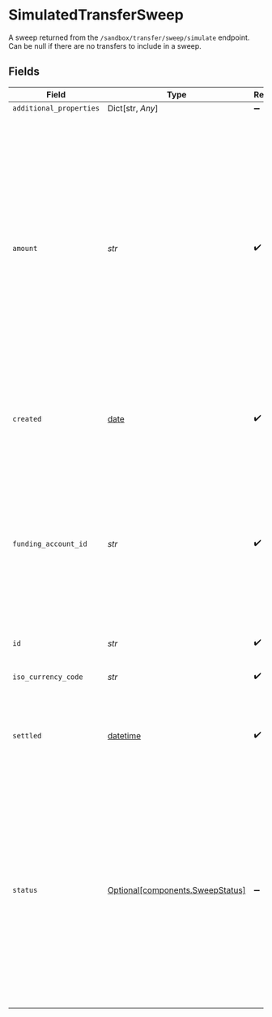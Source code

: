 # SimulatedTransferSweep

A sweep returned from the `/sandbox/transfer/sweep/simulate` endpoint.
Can be null if there are no transfers to include in a sweep.


## Fields

| Field                                                                                                                                                                                                                                           | Type                                                                                                                                                                                                                                            | Required                                                                                                                                                                                                                                        | Description                                                                                                                                                                                                                                     |
| ----------------------------------------------------------------------------------------------------------------------------------------------------------------------------------------------------------------------------------------------- | ----------------------------------------------------------------------------------------------------------------------------------------------------------------------------------------------------------------------------------------------- | ----------------------------------------------------------------------------------------------------------------------------------------------------------------------------------------------------------------------------------------------- | ----------------------------------------------------------------------------------------------------------------------------------------------------------------------------------------------------------------------------------------------- |
| `additional_properties`                                                                                                                                                                                                                         | Dict[str, *Any*]                                                                                                                                                                                                                                | :heavy_minus_sign:                                                                                                                                                                                                                              | N/A                                                                                                                                                                                                                                             |
| `amount`                                                                                                                                                                                                                                        | *str*                                                                                                                                                                                                                                           | :heavy_check_mark:                                                                                                                                                                                                                              | Signed decimal amount of the sweep as it appears on your sweep account ledger (e.g. "-10.00")<br/><br/>If amount is not present, the sweep was net-settled to zero and outstanding debits and credits between the sweep account and Plaid are balanced. |
| `created`                                                                                                                                                                                                                                       | [date](https://docs.python.org/3/library/datetime.html#date-objects)                                                                                                                                                                            | :heavy_check_mark:                                                                                                                                                                                                                              | The datetime when the sweep occurred, in RFC 3339 format.                                                                                                                                                                                       |
| `funding_account_id`                                                                                                                                                                                                                            | *str*                                                                                                                                                                                                                                           | :heavy_check_mark:                                                                                                                                                                                                                              | The id of the funding account to use, available in the Plaid Dashboard. This determines which of your business checking accounts will be credited or debited.                                                                                   |
| `id`                                                                                                                                                                                                                                            | *str*                                                                                                                                                                                                                                           | :heavy_check_mark:                                                                                                                                                                                                                              | Identifier of the sweep.                                                                                                                                                                                                                        |
| `iso_currency_code`                                                                                                                                                                                                                             | *str*                                                                                                                                                                                                                                           | :heavy_check_mark:                                                                                                                                                                                                                              | The currency of the sweep, e.g. "USD".                                                                                                                                                                                                          |
| `settled`                                                                                                                                                                                                                                       | [datetime](https://docs.python.org/3/library/datetime.html#datetime-objects)                                                                                                                                                                    | :heavy_check_mark:                                                                                                                                                                                                                              | The date when the sweep settled, in the YYYY-MM-DD format.                                                                                                                                                                                      |
| `status`                                                                                                                                                                                                                                        | [Optional[components.SweepStatus]](../../models/components/sweepstatus.md)                                                                                                                                                                      | :heavy_minus_sign:                                                                                                                                                                                                                              | The status of a sweep transfer<br/><br/>`"pending"` - The sweep is currently pending<br/>`"posted"` - The sweep has been posted<br/>`"settled"` - The sweep has settled<br/>`"returned"` - The sweep has been returned<br/>`"failed"` - The sweep has failed |